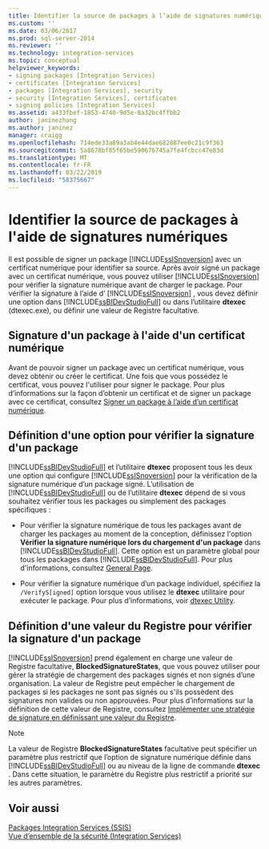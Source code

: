 ```yaml
---
title: Identifier la source de packages à l’aide de signatures numériques | Microsoft Docs
ms.custom: ''
ms.date: 03/06/2017
ms.prod: sql-server-2014
ms.reviewer: ''
ms.technology: integration-services
ms.topic: conceptual
helpviewer_keywords:
- signing packages [Integration Services]
- certificates [Integration Services]
- packages [Integration Services], security
- security [Integration Services], certificates
- signing policies [Integration Services]
ms.assetid: a433fbef-1853-4740-9d5e-8a32bc4ffbb2
author: janinezhang
ms.author: janinez
manager: craigg
ms.openlocfilehash: 714ede33a89a3ab4e44dae682887ee0c21c9f363
ms.sourcegitcommit: 5a8678bf85f65be590676745a7fe4fcbcc47e83d
ms.translationtype: MT
ms.contentlocale: fr-FR
ms.lasthandoff: 03/22/2019
ms.locfileid: "58375667"
---
```

# <a name="identify-the-source-of-packages-with-digital-signatures"></a>Identifier la source de packages à l'aide de signatures numériques
  Il est possible de signer un package [!INCLUDE[ssISnoversion](../../includes/ssisnoversion-md.md)] avec un certificat numérique pour identifier sa source. Après avoir signé un package avec un certificat numérique, vous pouvez utiliser [!INCLUDE[ssISnoversion](../../includes/ssisnoversion-md.md)] pour vérifier la signature numérique avant de charger le package. Pour vérifier la signature à l’aide d’ [!INCLUDE[ssISnoversion](../../includes/ssisnoversion-md.md)] , vous devez définir une option dans [!INCLUDE[ssBIDevStudioFull](../../includes/ssbidevstudiofull-md.md)] ou dans l’utilitaire **dtexec** (dtexec.exe), ou définir une valeur de Registre facultative.  
  
## <a name="signing-a-package-with-a-digital-certificate"></a>Signature d'un package à l'aide d'un certificat numérique  
 Avant de pouvoir signer un package avec un certificat numérique, vous devez obtenir ou créer le certificat. Une fois que vous possédez le certificat, vous pouvez l'utiliser pour signer le package. Pour plus d’informations sur la façon d’obtenir un certificat et de signer un package avec ce certificat, consultez [Signer un package à l’aide d’un certificat numérique](../sign-a-package-by-using-a-digital-certificate.md).  
  
## <a name="setting-an-option-to-check-the-package-signature"></a>Définition d'une option pour vérifier la signature d'un package  
 [!INCLUDE[ssBIDevStudioFull](../../includes/ssbidevstudiofull-md.md)] et l’utilitaire **dtexec** proposent tous les deux une option qui configure [!INCLUDE[ssISnoversion](../../includes/ssisnoversion-md.md)] pour la vérification de la signature numérique d’un package signé. L’utilisation de [!INCLUDE[ssBIDevStudioFull](../../includes/ssbidevstudiofull-md.md)] ou de l’utilitaire **dtexec** dépend de si vous souhaitez vérifier tous les packages ou simplement des packages spécifiques :  
  
-   Pour vérifier la signature numérique de tous les packages avant de charger les packages au moment de la conception, définissez l'option **Vérifier la signature numérique lors du chargement d'un package** dans [!INCLUDE[ssBIDevStudioFull](../../includes/ssbidevstudiofull-md.md)]. Cette option est un paramètre global pour tous les packages dans [!INCLUDE[ssBIDevStudioFull](../../includes/ssbidevstudiofull-md.md)]. Pour plus d'informations, consultez [General Page](../general-page-of-integration-services-designers-options.md).  
  
-   Pour vérifier la signature numérique d’un package individuel, spécifiez la `/VerifyS[igned]` option lorsque vous utilisez le **dtexec** utilitaire pour exécuter le package. Pour plus d’informations, voir [dtexec Utility](../packages/dtexec-utility.md).  
  
## <a name="setting-a-registry-value-to-check-the-package-signature"></a>Définition d'une valeur du Registre pour vérifier la signature d'un package  
 [!INCLUDE[ssISnoversion](../../includes/ssisnoversion-md.md)] prend également en charge une valeur de Registre facultative, **BlockedSignatureStates**, que vous pouvez utiliser pour gérer la stratégie de chargement des packages signés et non signés d’une organisation. La valeur de Registre peut empêcher le chargement de packages si les packages ne sont pas signés ou s'ils possèdent des signatures non valides ou non approuvées. Pour plus d’informations sur la définition de cette valeur de Registre, consultez [Implémenter une stratégie de signature en définissant une valeur du Registre](../implement-a-signing-policy-by-setting-a-registry-value.md).  
  
> [!NOTE]  
>  La valeur de Registre **BlockedSignatureStates** facultative peut spécifier un paramètre plus restrictif que l’option de signature numérique définie dans [!INCLUDE[ssBIDevStudioFull](../../includes/ssbidevstudiofull-md.md)] ou au niveau de la ligne de commande **dtexec** . Dans cette situation, le paramètre du Registre plus restrictif a priorité sur les autres paramètres.  
  
## <a name="see-also"></a>Voir aussi  
 [Packages Integration Services &#40;SSIS&#41;](../integration-services-ssis-packages.md)   
 [Vue d’ensemble de la sécurité &#40;Integration Services&#41;](security-overview-integration-services.md)  
  
  
